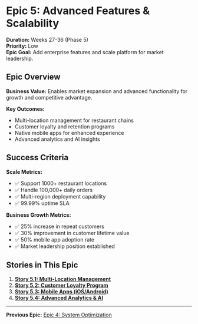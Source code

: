 # Epic 5: Advanced Features & Scalability

**Duration:** Weeks 27-36 (Phase 5)  
**Priority:** Low  
**Epic Goal:** Add enterprise features and scale platform for market leadership.

## Epic Overview

**Business Value:** Enables market expansion and advanced functionality for growth and competitive advantage.

**Key Outcomes:**

- Multi-location management for restaurant chains
- Customer loyalty and retention programs
- Native mobile apps for enhanced experience
- Advanced analytics and AI insights

## Success Criteria

**Scale Metrics:**

- ✅ Support 1000+ restaurant locations
- ✅ Handle 100,000+ daily orders
- ✅ Multi-region deployment capability
- ✅ 99.99% uptime SLA

**Business Growth Metrics:**

- ✅ 25% increase in repeat customers
- ✅ 30% improvement in customer lifetime value
- ✅ 50% mobile app adoption rate
- ✅ Market leadership position established

## Stories in This Epic

1. **[Story 5.1: Multi-Location Management](../stories/story-5.1-multi-location.md)**
2. **[Story 5.2: Customer Loyalty Program](../stories/story-5.2-loyalty-program.md)**
3. **[Story 5.3: Mobile Apps (iOS/Android)](../stories/story-5.3-mobile-apps.md)**
4. **[Story 5.4: Advanced Analytics & AI](../stories/story-5.4-advanced-analytics.md)**

---

**Previous Epic:** [Epic 4: System Optimization](./epic-4-system-optimization.md)
